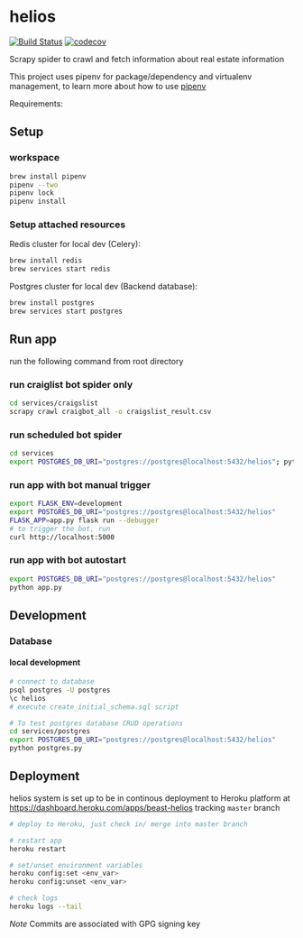 # helios

[![Build Status](https://travis-ci.org/PXMYH/helios.svg?branch=master)](https://travis-ci.org/PXMYH/helios)
[![codecov](https://codecov.io/gh/PXMYH/helios/branch/master/graph/badge.svg)](https://codecov.io/gh/PXMYH/helios)

Scrapy spider to crawl and fetch information about real estate information

This project uses pipenv for package/dependency and virtualenv management, to learn more about how to use [pipenv](https://pipenv.readthedocs.io/en/latest/)

Requirements:

## Setup

### workspace

```bash
brew install pipenv
pipenv --two
pipenv lock
pipenv install
```

### Setup attached resources

Redis cluster for local dev (Celery):

```bash
brew install redis
brew services start redis
```

Postgres cluster for local dev (Backend database):

```bash
brew install postgres
brew services start postgres
```

## Run app

run the following command from root directory

### run craiglist bot spider only

```bash
cd services/craigslist
scrapy crawl craigbot_all -o craigslist_result.csv
```

### run scheduled bot spider

```bash
cd services
export POSTGRES_DB_URI="postgres://postgres@localhost:5432/helios"; python bots.py
```

### run app with bot manual trigger

```bash
export FLASK_ENV=development
export POSTGRES_DB_URI="postgres://postgres@localhost:5432/helios"
FLASK_APP=app.py flask run --debugger
# to trigger the bot, run
curl http://localhost:5000
```

### run app with bot autostart

```bash
export POSTGRES_DB_URI="postgres://postgres@localhost:5432/helios"
python app.py

```

## Development

### Database

#### local development

```bash
# connect to database
psql postgres -U postgres
\c helios
# execute create_initial_schema.sql script

# To test postgres database CRUD operations
cd services/postgres
export POSTGRES_DB_URI="postgres://postgres@localhost:5432/helios"
python postgres.py
```

## Deployment

helios system is set up to be in continous deployment to Heroku platform at https://dashboard.heroku.com/apps/beast-helios tracking `master` branch

```bash
# deploy to Heroku, just check in/ merge into master branch

# restart app
heroku restart

# set/unset environment variables
heroku config:set <env_var>
heroku config:unset <env_var>

# check logs
heroku logs --tail
```

_Note_
Commits are associated with GPG signing key
